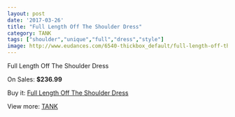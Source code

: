 ```yaml
---
layout: post
date: '2017-03-26'
title: "Full Length Off The Shoulder Dress"
category: TANK
tags: ["shoulder","unique","full","dress","style"]
image: http://www.eudances.com/6540-thickbox_default/full-length-off-the-shoulder-dress.jpg
---
```

Full Length Off The Shoulder Dress

On Sales: **$236.99**
<a href="https://www.eudances.com/en/tank/2400-full-length-off-the-shoulder-dress.html"><amp-img layout="responsive" width="600" height="600" src="//www.eudances.com/6540-thickbox_default/full-length-off-the-shoulder-dress.jpg" alt="Full Length Off The Shoulder Dress 0" /></a>
<a href="https://www.eudances.com/en/tank/2400-full-length-off-the-shoulder-dress.html"><amp-img layout="responsive" width="600" height="600" src="//www.eudances.com/6541-thickbox_default/full-length-off-the-shoulder-dress.jpg" alt="Full Length Off The Shoulder Dress 1" /></a>

Buy it: [Full Length Off The Shoulder Dress](https://www.eudances.com/en/tank/2400-full-length-off-the-shoulder-dress.html "Full Length Off The Shoulder Dress")

View more: [TANK](https://www.eudances.com/en/28-tank "TANK")